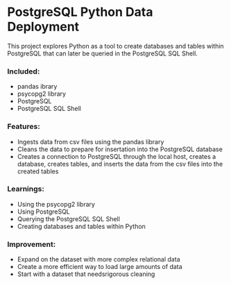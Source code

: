 # PostgreSQL Python Data Deployment
This project explores Python as a tool to create databases and tables within PostgreSQL that can later be queried in the PostgreSQL SQL Shell.   

### Included:
- pandas ibrary
- psycopg2 library
- PostgreSQL
- PostgreSQL SQL Shell
  
### Features:
- Ingests data from csv files using the pandas library
- Cleans the data to prepare for insertation into the PostgreSQL database
- Creates a connection to PostgreSQL through the local host, creates a database, creates tables, and inserts the data from the csv files into the created tables

### Learnings:
- Using the psycopg2 library
- Using PostgreSQL
- Querying the PostgreSQL SQL Shell
- Creating databases and tables within Python

### Improvement:
- Expand on the dataset with more complex relational data
- Create a more efficient way to load large amounts of data
- Start with a dataset that needsrigorous cleaning 
